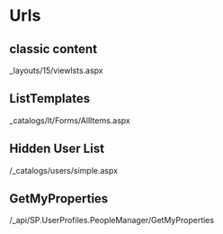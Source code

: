 # Urls

## classic content

_layouts/15/viewlsts.aspx

## ListTemplates

_catalogs/lt/Forms/AllItems.aspx

## Hidden User List

/_catalogs/users/simple.aspx

## GetMyProperties

/_api/SP.UserProfiles.PeopleManager/GetMyProperties
